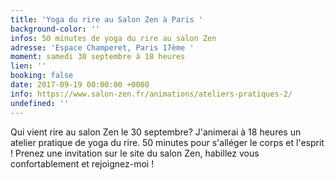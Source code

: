 ```yaml
---
title: 'Yoga du rire au Salon Zen à Paris '
background-color: ''
infos: 50 minutes de yoga du rire au salon Zen
adresse: 'Espace Champeret, Paris 17ème '
moment: samedi 30 septembre à 18 heures
lien: ''
booking: false
date: 2017-09-19 00:00:00 +0000
info: https://www.salon-zen.fr/animations/ateliers-pratiques-2/
undefined: ''
---
```

Qui vient rire au salon Zen le 30 septembre? J'animerai à 18 heures un atelier pratique de yoga du rire. 50 minutes pour s'alléger le corps et l'esprit ! Prenez une invitation sur le site du salon Zen, habillez vous confortablement et rejoignez-moi ! 


